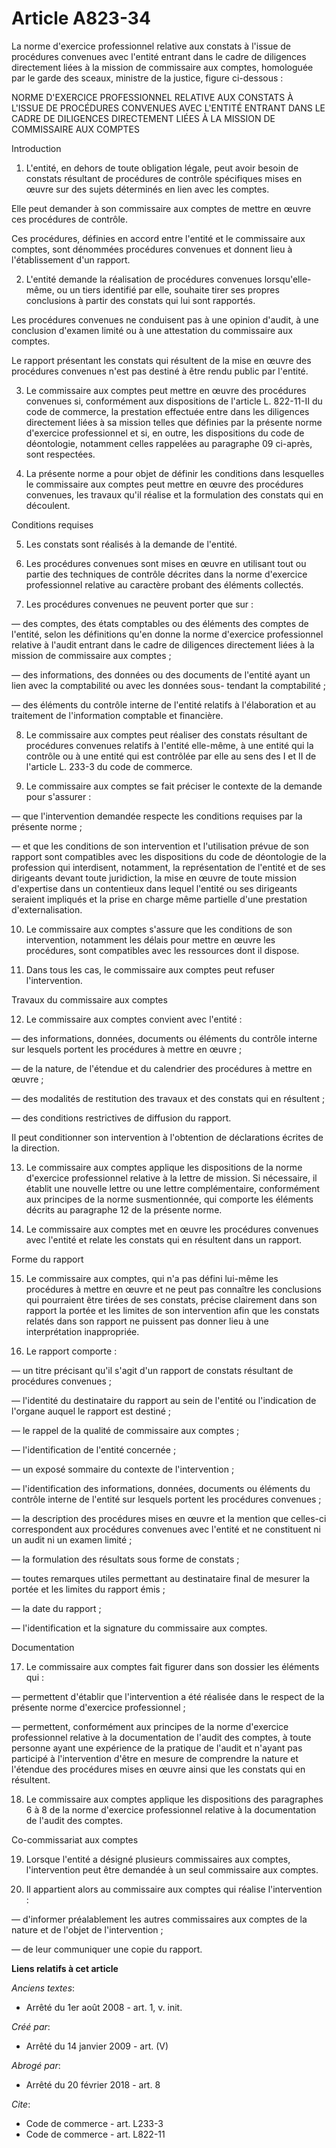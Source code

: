 # Article A823-34

La norme d'exercice professionnel relative aux constats à l'issue de procédures convenues avec l'entité entrant dans le cadre
de diligences directement liées à la mission de commissaire aux comptes, homologuée par le garde des sceaux, ministre de la
justice, figure ci-dessous : 

NORME D'EXERCICE PROFESSIONNEL RELATIVE AUX CONSTATS À L'ISSUE DE PROCÉDURES CONVENUES AVEC L'ENTITÉ ENTRANT DANS LE CADRE DE
DILIGENCES DIRECTEMENT LIÉES À LA MISSION DE COMMISSAIRE AUX COMPTES 

Introduction 

1. L'entité, en dehors de toute obligation légale, peut avoir besoin de constats résultant de procédures de contrôle
spécifiques mises en œuvre sur des sujets déterminés en lien avec les comptes.

Elle peut demander à son commissaire aux comptes de mettre en œuvre ces procédures de contrôle.

Ces procédures, définies en accord entre l'entité et le commissaire aux comptes, sont dénommées procédures convenues et
donnent lieu à l'établissement d'un rapport. 

2. L'entité demande la réalisation de procédures convenues lorsqu'elle-même, ou un tiers identifié par elle, souhaite tirer
ses propres conclusions à partir des constats qui lui sont rapportés. 

Les procédures convenues ne conduisent pas à une opinion d'audit, à une conclusion d'examen limité ou à une attestation du
commissaire aux comptes. 

Le rapport présentant les constats qui résultent de la mise en œuvre des procédures convenues n'est pas destiné à être rendu
public par l'entité. 

3. Le commissaire aux comptes peut mettre en œuvre des procédures convenues si, conformément aux dispositions de l'article L.
822-11-II du code de commerce, la prestation effectuée entre dans les diligences directement liées à sa mission telles que
définies par la présente norme d'exercice professionnel et si, en outre, les dispositions du code de déontologie, notamment
celles rappelées au paragraphe 09 ci-après, sont respectées. 

4. La présente norme a pour objet de définir les conditions dans lesquelles le commissaire aux comptes peut mettre en œuvre
des procédures convenues, les travaux qu'il réalise et la formulation des constats qui en découlent. 

Conditions requises 

5. Les constats sont réalisés à la demande de l'entité. 

6. Les procédures convenues sont mises en œuvre en utilisant tout ou partie des techniques de contrôle décrites dans la norme
d'exercice professionnel relative au caractère probant des éléments collectés. 

7. Les procédures convenues ne peuvent porter que sur : 

― des comptes, des états comptables ou des éléments des comptes de l'entité, selon les définitions qu'en donne la norme
d'exercice professionnel relative à l'audit entrant dans le cadre de diligences directement liées à la mission de commissaire
aux comptes ; 

― des informations, des données ou des documents de l'entité ayant un lien avec la comptabilité ou avec les données sous-
tendant la comptabilité ; 

― des éléments du contrôle interne de l'entité relatifs à l'élaboration et au traitement de l'information comptable et
financière. 

8. Le commissaire aux comptes peut réaliser des constats résultant de procédures convenues relatifs à l'entité elle-même, à
une entité qui la contrôle ou à une entité qui est contrôlée par elle au sens des I et II de l'article L. 233-3 du code de
commerce. 

9. Le commissaire aux comptes se fait préciser le contexte de la demande pour s'assurer : 

― que l'intervention demandée respecte les conditions requises par la présente norme ; 

― et que les conditions de son intervention et l'utilisation prévue de son rapport sont compatibles avec les dispositions du
code de déontologie de la profession qui interdisent, notamment, la représentation de l'entité et de ses dirigeants devant
toute juridiction, la mise en œuvre de toute mission d'expertise dans un contentieux dans lequel l'entité ou ses dirigeants
seraient impliqués et la prise en charge même partielle d'une prestation d'externalisation. 

10. Le commissaire aux comptes s'assure que les conditions de son intervention, notamment les délais pour mettre en œuvre les
procédures, sont compatibles avec les ressources dont il dispose. 

11. Dans tous les cas, le commissaire aux comptes peut refuser l'intervention. 

Travaux du commissaire aux comptes 

12. Le commissaire aux comptes convient avec l'entité : 

― des informations, données, documents ou éléments du contrôle interne sur lesquels portent les procédures à mettre en
œuvre ; 

― de la nature, de l'étendue et du calendrier des procédures à mettre en œuvre ; 

― des modalités de restitution des travaux et des constats qui en résultent ; 

― des conditions restrictives de diffusion du rapport. 

Il peut conditionner son intervention à l'obtention de déclarations écrites de la direction. 

13. Le commissaire aux comptes applique les dispositions de la norme d'exercice professionnel relative à la lettre de
mission. Si nécessaire, il établit une nouvelle lettre ou une lettre complémentaire, conformément aux principes de la norme
susmentionnée, qui comporte les éléments décrits au paragraphe 12 de la présente norme. 

14. Le commissaire aux comptes met en œuvre les procédures convenues avec l'entité et relate les constats qui en résultent
dans un rapport. 

Forme du rapport 

15. Le commissaire aux comptes, qui n'a pas défini lui-même les procédures à mettre en œuvre et ne peut pas connaître les
conclusions qui pourraient être tirées de ses constats, précise clairement dans son rapport la portée et les limites de son
intervention afin que les constats relatés dans son rapport ne puissent pas donner lieu à une interprétation inappropriée. 

16. Le rapport comporte : 

― un titre précisant qu'il s'agit d'un rapport de constats résultant de procédures convenues ;

― l'identité du destinataire du rapport au sein de l'entité ou l'indication de l'organe auquel le rapport est destiné ; 

― le rappel de la qualité de commissaire aux comptes ; 

― l'identification de l'entité concernée ; 

― un exposé sommaire du contexte de l'intervention ; 

― l'identification des informations, données, documents ou éléments du contrôle interne de l'entité sur lesquels portent les
procédures convenues ; 

― la description des procédures mises en œuvre et la mention que celles-ci correspondent aux procédures convenues avec
l'entité et ne constituent ni un audit ni un examen limité ; 

― la formulation des résultats sous forme de constats ; 

― toutes remarques utiles permettant au destinataire final de mesurer la portée et les limites du rapport émis ; 

― la date du rapport ; 

― l'identification et la signature du commissaire aux comptes. 

Documentation 

17. Le commissaire aux comptes fait figurer dans son dossier les éléments qui : 

― permettent d'établir que l'intervention a été réalisée dans le respect de la présente norme d'exercice professionnel ; 

― permettent, conformément aux principes de la norme d'exercice professionnel relative à la documentation de l'audit des
comptes, à toute personne ayant une expérience de la pratique de l'audit et n'ayant pas participé à l'intervention d'être en
mesure de comprendre la nature et l'étendue des procédures mises en œuvre ainsi que les constats qui en résultent. 

18. Le commissaire aux comptes applique les dispositions des paragraphes 6 à 8 de la norme d'exercice professionnel relative
à la documentation de l'audit des comptes. 

Co-commissariat aux comptes 

19. Lorsque l'entité a désigné plusieurs commissaires aux comptes, l'intervention peut être demandée à un seul commissaire
aux comptes. 

20. Il appartient alors au commissaire aux comptes qui réalise l'intervention : 

― d'informer préalablement les autres commissaires aux comptes de la nature et de l'objet de l'intervention ; 

― de leur communiquer une copie du rapport.

**Liens relatifs à cet article**

_Anciens textes_:

  - Arrêté du 1er août 2008 - art. 1, v. init.

_Créé par_:

  - Arrêté du 14 janvier 2009 - art. (V)

_Abrogé par_:

  - Arrêté du 20 février 2018 - art. 8

_Cite_:

  - Code de commerce - art. L233-3
  - Code de commerce - art. L822-11
